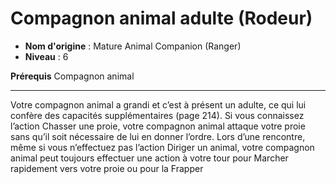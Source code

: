 # Compagnon animal adulte (Rodeur)

 * **Nom d'origine** : Mature Animal Companion (Ranger)
 * **Niveau** : 6


<p><strong>Prérequis</strong> Compagnon animal</p>
<hr>
<p>Votre compagnon animal a grandi et c’est à présent un adulte, ce qui lui confère des capacités supplémentaires (page 214). Si vous connaissez l’action Chasser une proie, votre compagnon animal attaque votre proie sans qu’il soit nécessaire de lui en donner l’ordre. Lors d’une rencontre, même si vous n’effectuez pas l’action Diriger un animal, votre compagnon animal peut toujours effectuer une action à votre tour pour Marcher rapidement vers votre proie ou pour la Frapper</p>
